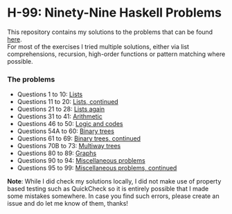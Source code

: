 # H-99: Ninety-Nine Haskell Problems

This repository contains my solutions to the problems that can be found [here](https://wiki.haskell.org/H-99:_Ninety-Nine_Haskell_Problems).<br>
For most of the exercises I tried multiple solutions, either via list comprehensions, recursion, high-order functions or pattern matching where possible.

### **The problems**

* Questions 1 to 10: [Lists](Q01-10\Lists.md)
* Questions 11 to 20: [Lists, continued](Q11-20\Lists-continued.md)
* Questions 21 to 28: [Lists again]()
* Questions 31 to 41: [Arithmetic]()
* Questions 46 to 50: [Logic and codes]()
* Questions 54A to 60: [Binary trees]()
* Questions 61 to 69: [Binary trees, continued]()
* Questions 70B to 73: [Multiway trees]()
* Questions 80 to 89: [Graphs]()
* Questions 90 to 94: [Miscellaneous problems]()
* Questions 95 to 99: [Miscellaneous problems, continued]()


**Note**: While I did check my solutions locally, I did not make use of property based testing such as QuickCheck so it is entirely possible that I made some mistakes somewhere. In case you find such errors, please create an issue and do let me know of them, thanks!
